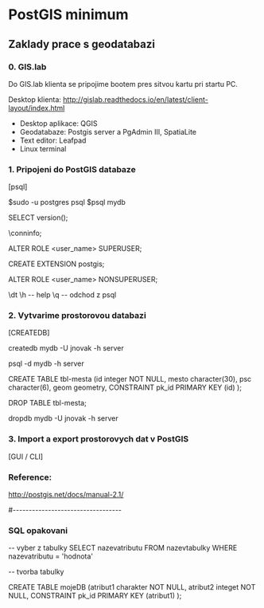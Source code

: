 # PostGIS minimum


## Zaklady prace s geodatabazi ## 


### 0. GIS.lab ###
Do GIS.lab klienta se pripojime bootem pres sitvou kartu pri startu PC. 

Desktop klienta: http://gislab.readthedocs.io/en/latest/client-layout/index.html

- Desktop aplikace: QGIS
- Geodatabaze: Postgis server a PgAdmin III, SpatiaLite
- Text editor: Leafpad
- Linux terminal 


### 1. Pripojeni do PostGIS databaze ###
[psql]

$sudo -u postgres psql 
$psql mydb
 
SELECT version();

\conninfo;


ALTER ROLE <user_name> SUPERUSER;

CREATE EXTENSION postgis;

ALTER ROLE <user_name> NONSUPERUSER;

\dt
\h -- help
\q -- odchod z psql


### 2. Vytvarime prostorovou databazi ### 
[CREATEDB]

createdb mydb -U jnovak -h server 

psql -d mydb -h server 

CREATE TABLE tbl-mesta 
   (id integer NOT NULL, 
   mesto character(30), 
   psc character(6), 
   geom geometry, 
   CONSTRAINT pk_id PRIMARY KEY (id)
   ); 

DROP TABLE tbl-mesta; 

dropdb mydb -U jnovak -h server


### 3. Import a export prostorovych dat v PostGIS ###
[GUI / CLI]


### Reference: ###
http://postgis.net/docs/manual-2.1/

#----------------------------------

### SQL opakovani ###

-- vyber z tabulky 
SELECT 		nazevatributu
FROM    	nazevtabulky
WHERE 		nazevatributu = 'hodnota'

-- tvorba tabulky 

CREATE TABLE	mojeDB
   (atribut1 charakter NOT NULL, 
   atribut2 integet NOT NULL, 
   CONSTRAINT pk_id PRIMARY KEY (atribut1)
   );




